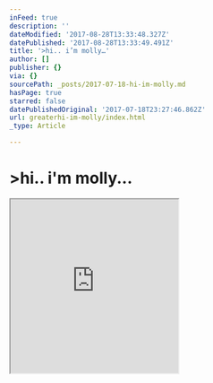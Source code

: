 ```yaml
---
inFeed: true
description: ''
dateModified: '2017-08-28T13:33:48.327Z'
datePublished: '2017-08-28T13:33:49.491Z'
title: '>hi.. i’m molly…'
author: []
publisher: {}
via: {}
sourcePath: _posts/2017-07-18-hi-im-molly.md
hasPage: true
starred: false
datePublishedOriginal: '2017-07-18T23:27:46.862Z'
url: greaterhi-im-molly/index.html
_type: Article

---
```

# \>hi.. i'm molly...

<iframe src="https://the-grid.github.io/ed-userhtml/?g=eJzdUtuOm0AMfecr3AfEVlruyW5CsvzLAAamXIxmhtBs1X-vTdJqv6ESYs7YPj4e61ytu49YehU1d_jlAdQ0kimgM3i_eC3NLrT6E4s0SnG6cN777UW2VwuO2LqdsenG9QWckmT5KRU96q53BeRJ9ghUqh46Q-vchHpSHRawmvEl6J1bbBHH27ZFVaVVFdU0xZZqrcYprqltEZWOlrkLvkubdiTFbUVXrhuZJtyMWorKoBpCuV88zws3rAbNY8uQIa3O6oYlFxrvHc0v2bsPif8K2cmHdznPPqQZgzxjcBBwZHAUwCXpicEh8SGT1CH1IU-f4CAgZ_pxB9z3-P6kv-UCDgyEnucs9SaAWae_4ieRyLj4vEdY_SysVOZJJJR8AYnPK6hHvYSLkmX_B6-5xk_rXRt9-whqtprSM5rgEYF6VNZ-BP-8FpTXmOOleFA-r_yxWvdwhZ4DULvDwPXI5tUN3dBYfIXG6HmQ_MNQrzApc8Nx1HMHysHW829BWkbkiglhXdjQro8iUNxNNY0UTnegbYYm_NTdHEXXygDEpRxxWUaRhl7d8JkOZAZaLdMtUAtWO7TPdnjDGSYyCJZo3oXgloswq3BNZUTNyUx2rQc0QPO3h94Xua1H7uAIOmLO_gK-bKjMfiWLu-geJDNwD2i1sY6z2gWW42vXQ4X71jRHF970vrhBGzB0VyNGkec99v0HXS0iig" height="310" style=""></iframe>